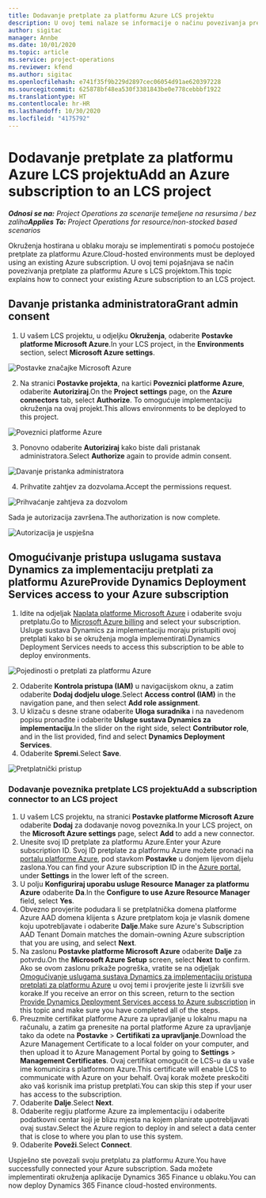 ```yaml
---
title: Dodavanje pretplate za platformu Azure LCS projektu
description: U ovoj temi nalaze se informacije o načinu povezivanja pretplate za platformu Azure s LCS projektom.
author: sigitac
manager: Annbe
ms.date: 10/01/2020
ms.topic: article
ms.service: project-operations
ms.reviewer: kfend
ms.author: sigitac
ms.openlocfilehash: e741f35f9b229d2897cec06054d91ae620397228
ms.sourcegitcommit: 625878bf48ea530f3381843be0e778cebbbf1922
ms.translationtype: HT
ms.contentlocale: hr-HR
ms.lasthandoff: 10/30/2020
ms.locfileid: "4175792"
---
```

# <a name="add-an-azure-subscription-to-an-lcs-project"></a><span data-ttu-id="1784b-103">Dodavanje pretplate za platformu Azure LCS projektu</span><span class="sxs-lookup"><span data-stu-id="1784b-103">Add an Azure subscription to an LCS project</span></span>

<span data-ttu-id="1784b-104">_**Odnosi se na:** Project Operations za scenarije temeljene na resursima / bez zaliha_</span><span class="sxs-lookup"><span data-stu-id="1784b-104">_**Applies To:** Project Operations for resource/non-stocked based scenarios_</span></span>

<span data-ttu-id="1784b-105">Okruženja hostirana u oblaku moraju se implementirati s pomoću postojeće pretplate za platformu Azure.</span><span class="sxs-lookup"><span data-stu-id="1784b-105">Cloud-hosted environments must be deployed using an existing Azure subscription.</span></span> <span data-ttu-id="1784b-106">U ovoj temi pojašnjava se način povezivanja pretplate za platformu Azure s LCS projektom.</span><span class="sxs-lookup"><span data-stu-id="1784b-106">This topic explains how to connect your existing Azure subscription to an LCS project.</span></span> 

## <a name="grant-admin-consent"></a><span data-ttu-id="1784b-107">Davanje pristanka administratora</span><span class="sxs-lookup"><span data-stu-id="1784b-107">Grant admin consent</span></span>

1. <span data-ttu-id="1784b-108">U vašem LCS projektu, u odjeljku **Okruženja**, odaberite **Postavke platforme Microsoft Azure**.</span><span class="sxs-lookup"><span data-stu-id="1784b-108">In your LCS project, in the **Environments** section, select **Microsoft Azure settings**.</span></span>

![Postavke značajke Microsoft Azure](./media/1MicrosoftAzureSettings.png)

2. <span data-ttu-id="1784b-110">Na stranici **Postavke projekta**, na kartici **Poveznici platforme Azure**, odaberite **Autoriziraj**.</span><span class="sxs-lookup"><span data-stu-id="1784b-110">On the **Project settings** page, on the **Azure connectors** tab, select **Authorize**.</span></span> <span data-ttu-id="1784b-111">To omogućuje implementaciju okruženja na ovaj projekt.</span><span class="sxs-lookup"><span data-stu-id="1784b-111">This allows environments to be deployed to this project.</span></span>

![Poveznici platforme Azure](./media/2AzureConnectors.png)

3. <span data-ttu-id="1784b-113">Ponovno odaberite **Autoriziraj** kako biste dali pristanak administratora.</span><span class="sxs-lookup"><span data-stu-id="1784b-113">Select **Authorize** again to provide admin consent.</span></span>

![Davanje pristanka administratora](./media/3GrantAdminConsent.png)

4. <span data-ttu-id="1784b-115">Prihvatite zahtjev za dozvolama.</span><span class="sxs-lookup"><span data-stu-id="1784b-115">Accept the permissions request.</span></span>

![Prihvaćanje zahtjeva za dozvolom](./media/4AcceptPermissionRequest.png)

<span data-ttu-id="1784b-117">Sada je autorizacija završena.</span><span class="sxs-lookup"><span data-stu-id="1784b-117">The authorization is now complete.</span></span> 

![Autorizacija je uspješna](./media/5AuthorizationComplete.png)

## <a name="provide-dynamics-deployment-services-access-to-your-azure-subscription"></a><a name="provide"></a><span data-ttu-id="1784b-119">Omogućivanje pristupa uslugama sustava Dynamics za implementaciju pretplati za platformu Azure</span><span class="sxs-lookup"><span data-stu-id="1784b-119">Provide Dynamics Deployment Services access to your Azure subscription</span></span>

1. <span data-ttu-id="1784b-120">Idite na odjeljak [Naplata platforme Microsoft Azure](https://portal.azure.com/#blade/Microsoft\_Azure\_Billing/SubscriptionsBlade) i odaberite svoju pretplatu.</span><span class="sxs-lookup"><span data-stu-id="1784b-120">Go to [Microsoft Azure billing](https://portal.azure.com/#blade/Microsoft\_Azure\_Billing/SubscriptionsBlade) and select your subscription.</span></span> <span data-ttu-id="1784b-121">Usluge sustava Dynamics za implementaciju moraju pristupiti ovoj pretplati kako bi se okruženja mogla implementirati.</span><span class="sxs-lookup"><span data-stu-id="1784b-121">Dynamics Deployment Services needs to access this subscription to be able to deploy environments.</span></span>

![Pojedinosti o pretplati za platformu Azure](./media/6AzureSubscription.png)

2. <span data-ttu-id="1784b-123">Odaberite **Kontrola pristupa (IAM)** u navigacijskom oknu, a zatim odaberite **Dodaj dodjelu uloge**.</span><span class="sxs-lookup"><span data-stu-id="1784b-123">Select **Access control (IAM)** in the navigation pane, and then select **Add role assignment**.</span></span>
3. <span data-ttu-id="1784b-124">U klizaču s desne strane odaberite **Uloga suradnika** i na navedenom popisu pronađite i odaberite **Usluge sustava Dynamics za implementaciju**.</span><span class="sxs-lookup"><span data-stu-id="1784b-124">In the slider on the right side, select **Contributor role**, and in the list provided, find and select **Dynamics Deployment Services**.</span></span> 
4. <span data-ttu-id="1784b-125">Odaberite **Spremi**.</span><span class="sxs-lookup"><span data-stu-id="1784b-125">Select **Save**.</span></span>

![Pretplatnički pristup](./media/7SubscriptionAccess.png)

### <a name="add-a-subscription-connector-to-an-lcs-project"></a><span data-ttu-id="1784b-127">Dodavanje poveznika pretplate LCS projektu</span><span class="sxs-lookup"><span data-stu-id="1784b-127">Add a subscription connector to an LCS project</span></span>

1. <span data-ttu-id="1784b-128">U vašem LCS projektu, na stranici **Postavke platforme Microsoft Azure** odaberite **Dodaj** za dodavanje novog poveznika.</span><span class="sxs-lookup"><span data-stu-id="1784b-128">In your LCS project, on the **Microsoft Azure settings** page, select **Add** to add a new connector.</span></span>
2. <span data-ttu-id="1784b-129">Unesite svoj ID pretplate za platformu Azure.</span><span class="sxs-lookup"><span data-stu-id="1784b-129">Enter your Azure subscription ID.</span></span> <span data-ttu-id="1784b-130">Svoj ID pretplate za platformu Azure možete pronaći na [portalu platforme Azure](https://ms.portal.azure.com/), pod stavkom **Postavke** u donjem lijevom dijelu zaslona.</span><span class="sxs-lookup"><span data-stu-id="1784b-130">You can find your Azure subscription ID in the [Azure portal](https://ms.portal.azure.com/), under  **Settings**  in the lower left of the screen.</span></span>
3. <span data-ttu-id="1784b-131">U polju **Konfiguriraj uporabu usluge Resource Manager za platformu Azure** odaberite **Da**.</span><span class="sxs-lookup"><span data-stu-id="1784b-131">In the **Configure to use Azure Resource Manager** field, select **Yes**.</span></span>
4. <span data-ttu-id="1784b-132">Obvezno provjerite podudara li se pretplatnička domena platforme Azure AAD domena klijenta s Azure pretplatom koja je vlasnik domene koju upotrebljavate i odaberite **Dalje**.</span><span class="sxs-lookup"><span data-stu-id="1784b-132">Make sure Azure's Subscription AAD Tenant Domain matches the domain-owning Azure subscription that you are using, and select **Next**.</span></span>
5. <span data-ttu-id="1784b-133">Na zaslonu **Postavke platforme Microsoft Azure** odaberite **Dalje** za potvrdu.</span><span class="sxs-lookup"><span data-stu-id="1784b-133">On the **Microsoft Azure Setup** screen, select **Next** to confirm.</span></span> <span data-ttu-id="1784b-134">Ako se ovom zaslonu prikaže pogreška, vratite se na odjeljak [Omogućivanje uslugama sustava Dynamics za implementaciju pristupa pretplati za platformu Azure](#provide) u ovoj temi i provjerite jeste li izvršili sve korake.</span><span class="sxs-lookup"><span data-stu-id="1784b-134">If you receive an error on this screen, return to the section [Provide Dynamics Deployment Services access to Azure subscription](#provide) in this topic and make sure you have completed all of the steps.</span></span>
6. <span data-ttu-id="1784b-135">Preuzmite certifikat platforme Azure za upravljanje u lokalnu mapu na računalu, a zatim ga prenesite na portal platforme Azure za upravljanje tako da odete na **Postavke** > **Certifikati za upravljanje**.</span><span class="sxs-lookup"><span data-stu-id="1784b-135">Download the Azure Management Certificate to a local folder on your computer, and then upload it to Azure Management Portal by going to **Settings** > **Management Certificates**.</span></span> <span data-ttu-id="1784b-136">Ovaj certifikat omogućit će LCS-u da u vaše ime komunicira s platformom Azure.</span><span class="sxs-lookup"><span data-stu-id="1784b-136">This certificate will enable LCS to communicate with Azure on your behalf.</span></span> <span data-ttu-id="1784b-137">Ovaj korak možete preskočiti ako vaš korisnik ima pristup pretplati.</span><span class="sxs-lookup"><span data-stu-id="1784b-137">You can skip this step if your user has access to the subscription.</span></span>
7. <span data-ttu-id="1784b-138">Odaberite **Dalje**.</span><span class="sxs-lookup"><span data-stu-id="1784b-138">Select  **Next**.</span></span>
8. <span data-ttu-id="1784b-139">Odaberite regiju platforme Azure za implementaciju i odaberite podatkovni centar koji je blizu mjesta na kojem planirate upotrebljavati ovaj sustav.</span><span class="sxs-lookup"><span data-stu-id="1784b-139">Select the Azure region to deploy in and select a data center that is close to where you plan to use this system.</span></span>
9.  <span data-ttu-id="1784b-140">Odaberite **Poveži**.</span><span class="sxs-lookup"><span data-stu-id="1784b-140">Select  **Connect**.</span></span>

<span data-ttu-id="1784b-141">Uspješno ste povezali svoju pretplatu za platformu Azure.</span><span class="sxs-lookup"><span data-stu-id="1784b-141">You have successfully connected your Azure subscription.</span></span> <span data-ttu-id="1784b-142">Sada možete implementirati okruženja aplikacije Dynamics 365 Finance u oblaku.</span><span class="sxs-lookup"><span data-stu-id="1784b-142">You can now deploy Dynamics 365 Finance cloud-hosted environments.</span></span>


